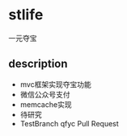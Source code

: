 # stlife
一元夺宝
## description
* mvc框架实现夺宝功能
* 微信公众号支付
* memcache实现
* 待研究
* TestBranch qfyc Pull Request
